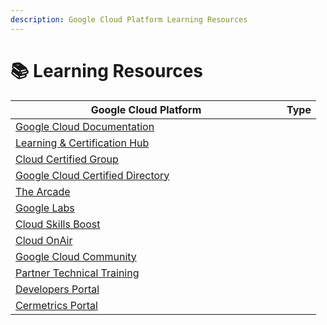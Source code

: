 ```yaml
---
description: Google Cloud Platform Learning Resources
---
```


# 📚 Learning Resources

<table><thead><tr><th width="418">Google Cloud Platform</th><th data-type="select" data-multiple>Type</th></tr></thead><tbody><tr><td><a href="https://cloud.google.com/docs">Google Cloud Documentation</a></td><td></td></tr><tr><td><a href="https://www.googlecloudcommunity.com/gc/Learning-Certification-Hub/ct-p/cloud-learning-cert-forums">Learning &#x26; Certification Hub</a></td><td></td></tr><tr><td><a href="https://www.googlecloudcommunity.com/gc/Cloud-Certified-Group/gh-p/cloud-certified-group">Cloud Certified Group</a></td><td></td></tr><tr><td><a href="https://googlecloudcertified.credential.net/">Google Cloud Certified Directory</a></td><td></td></tr><tr><td><a href="https://go.qwiklabs.com/arcade">The Arcade</a></td><td></td></tr><tr><td><a href="https://labs.google/">Google Labs</a></td><td></td></tr><tr><td><a href="https://www.cloudskillsboost.google/">Cloud Skills Boost</a></td><td></td></tr><tr><td><a href="https://cloudonair.withgoogle.com/">Cloud OnAir</a></td><td></td></tr><tr><td><a href="https://www.googlecloudcommunity.com/gc/Google-Cloud/ct-p/google-cloud">Google Cloud Community</a></td><td></td></tr><tr><td><a href="https://www.partneradvantage.goog/GCPPRM/s/trainingoverview">Partner Technical Training </a></td><td></td></tr><tr><td><a href="https://developers.google.com/profile/u/fcolomer">Developers Portal</a></td><td></td></tr><tr><td><a href="https://cp.certmetrics.com/google/es/login">Cermetrics Portal</a></td><td></td></tr></tbody></table>

